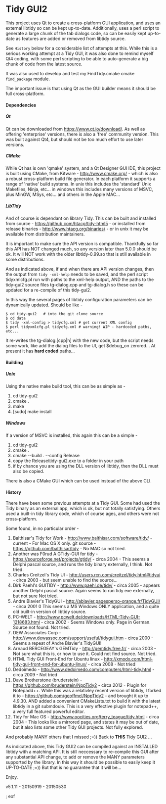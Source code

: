 # Tidy GUI2

This project uses Qt to create a cross-platform GUI application, and uses an external libtidy so can be kept up-to-date. Additionally, uses a perl script to generate a large chunk of the tab dialogs code, so can be easily kept up-to-date as features are added or removed from libtidy source.

See `History` below for a considerable list of attempts at this. While this is a serious working attempt at a Tidy GUI, it was also done to remind myself Qt4 coding, with some perl scripting to be able to auto-generate a big chunk of code from the latest source.

It was also used to develop and test my FindTidy.cmake cmake `find_package` module.

The important issue is that using Qt as the GUI builder means it should be full cross-platform.

#### Dependencies

##### Qt

Qt can be downloaded from https://www.qt.io/download/. As well as offering 'enterprise' versions, there is also a 'free' community version. This was built against Qt4, but should not be too much effort to use later versions.

##### CMake

While Qt has is own 'qmake' system, and a Qt Designer GUI IDE, this project is built using CMake, from Kitware - http://www.cmake.org/ - which is also a robust cross-platform build file generator. In each platform it supports a range of 'native' build systems. In unix this includes the 'standard' Unix Makefiles, Ninja, etc... in windows this includes many versions of MSVC, plus MinGW, MSys, etc... and others in the Apple MAC...

##### LibTidy

And of course is dependant on library Tidy. This can be built and installed from source - https://github.com/htacg/tidy-html5 - or installed from release binaries - http://www.htacg.org/binaries/ - or in unix it may be available from distribution maintainers. 

It is important to make sure the API version is compatible. Thankfully so far this API has NOT changed much, so any version later than 5.0.0 should be ok. It will NOT work with the older libtidy-0.99.so that is still available in some distributions.

And as indicated above, if and when there are API version changes, then the output from `tidy -xml-help` needs to be saved, and the perl script tidyxmlcfg.pl run with paths to the xml-help output, AND the paths to the tidy-gui2 source files tg-dialog.cpp and tg-dialog.h so these can be updated for a re-compile of this tidy-gui2.

In this way the several pages of libtidy configuration parameters can be dynamically updated. Should be like -

```
$ cd tidy-gui2   # into the git clone source
$ cd data
$ tidy -xml-config > tidycfg.xml # get current XML config
$ perl tidyxmlcfg.pl tidycfg.xml # warning! WIP - hardcoded paths, etc...
```

It re-writes the tg-dialog.[cpp|h] with the new code, but the script needs some work, like add the dialog files to the UI, get $debug_on zerored... At present it has **hard coded** paths...

#### Building

##### Unix

Using the native make build tool, this can be as simple as -

 1. cd tidy-gui2
 2. cmake .
 3. make
 4. [sudo] make install
 
##### Windows
 
If a version of MSVC is installed, this again this can be a simple -
  
  1. cd tidy-gui2
  2. cmake .
  3. cmake --build . --config Release
  4. copy the Release\tidy-gui2.exe to a folder in your path
  5. if by chance you are using the DLL version of libtidy, then the DLL must also be copied.

There is also a CMake GUI which can be used instead of the above CLI.

#### History

There have been some previous attempts at a Tidy GUI. Some had used the Tidy binary as an external app, which is ok, but not totally satisfying. Others used a built-in tidy library code, which of course ages, and others were not cross-platform.

Some found, in no particular order -

 1. Balthisar's Tidy for Work - http://www.balthisar.com/software/tidy/ - current - For Mac OS X only. git source - https://github.com/balthisar/tidy - No MAC so not tried.
 2. Another was F0rud A GTidy-GUI for tidy - https://sourceforge.net/projects/gtidy/ - circa 2004 - This seems a Delphi pascal source, and runs the tidy binary externally, I think. Not tried. 
 3. Charles Creitzel's Tidy UI - http://users.rcn.com/creitzel/tidy.html#tidyui - circa 2003 - but seem unable to find the  source... 
 4. Dirk Paehl's GUITIDY - http://www.paehl.de/tidy/ - circa 2005 - appears another Delphi pascal source. Again seems to run tidy exe externally, but not sure Not tried.
 5. Andre Blavier's TidyGUI - http://ablavier.pagesperso-orange.fr/TidyGUI/ - circa 2001 0 This seems a MS Windows ONLY application, and a quite old built-in version of libtidy source. 
 6. PC-WELT - http://www.pcwelt.de/downloads/HTML-Tidy-GUI-1218683.html - circa 2002 - Seems Windows only. Page in German. Source not found. Not tried.
 7. DEW Associates Corp - http://www.dewassoc.com/support/useful/tidygui.htm - circa 2000 - Seems a repeat of Andre Blavier's TidyGUI!
 8. Arnaud BERCEGEAY's GEMTidy - http://gemtidy.free.fr/ - circa 2003 - Not sure what this is, or how to use it. Could not find source. Not tried.
 9. HTML Tidy GUI Front-End for Ubuntu linux - http://xmodx.com/html-tidy-gui-front-end-for-ubuntu-linux/ - circa 2008 - Not tried
 10. Dedoimedo - http://www.dedoimedo.com/computers/html-tidy.html - circa 2009 - Not tried
 11. Dave Brotherstone (bruderstein) - https://github.com/bruderstein/NppTidy2 - circa 2012 - Plugin for Notepadd++. While this was a relativley recent version of libtidy, I forked it to - https://github.com/geoffmcl/NppTidy2 - and brought it up to 4.9.30. AND added a convenient CMakeLists.txt to build it with the latest libtidy in a git submdoule. This is a very effective plugin for notepad++, a very full featured powerful editor.
 12. Tidy for Mac OS - http://www.oocities.org/terry_teague/tidy.html - circa 2004 - This looks like a mirrored page, and states it may be out of date, but it also lists some other Tidy GUI projects. Not fully explored.

And probably MANY others that I missed ;=)) Back to **THIS** Tidy GUI2 ...
 
As indicated above, this Tidy GUI2 can be compiled against an INSTALLED libtidy with a matching API. It is still neccessary to re-compile this GUI after any substantial API change, to add or remove the MANY parameters supported by the library. In this way it should be possible to easily keep it UP-TO-DATE ;=)) But that is no guarantee that it will be...

Enjoy.

v5.1.11 - 20150919 - 20150530

; eof
